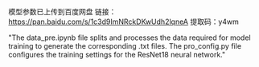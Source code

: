 模型参数已上传到百度网盘
链接：https://pan.baidu.com/s/1c3d9ImNRckDKwUdh2lqneA 
提取码：y4wm


"The data_pre.ipynb file splits and processes the data required for model training to generate the corresponding .txt files. 
The pro_config.py file configures the training settings for the ResNet18 neural network."
